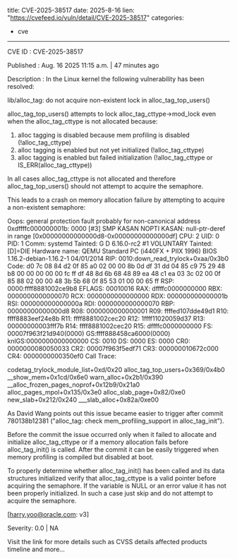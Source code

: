  
title: CVE-2025-38517
date: 2025-8-16
lien: "https://cvefeed.io/vuln/detail/CVE-2025-38517"
categories:
  - cve
---

CVE ID : CVE-2025-38517

Published :  Aug. 16
2025
11:15 a.m. | 47 minutes ago

Description : In the Linux kernel
the following vulnerability has been resolved:

lib/alloc_tag: do not acquire non-existent lock in alloc_tag_top_users()

alloc_tag_top_users() attempts to lock alloc_tag_cttype->mod_lock even
when the alloc_tag_cttype is not allocated because:

  1) alloc tagging is disabled because mem profiling is disabled
     (!alloc_tag_cttype)
  2) alloc tagging is enabled
but not yet initialized (!alloc_tag_cttype)
  3) alloc tagging is enabled
but failed initialization
     (!alloc_tag_cttype or IS_ERR(alloc_tag_cttype))

In all cases
alloc_tag_cttype is not allocated
and therefore
alloc_tag_top_users() should not attempt to acquire the semaphore.

This leads to a crash on memory allocation failure by attempting to
acquire a non-existent semaphore:

  Oops: general protection fault
probably for non-canonical address 0xdffffc000000001b: 0000 [#3] SMP KASAN NOPTI
  KASAN: null-ptr-deref in range [0x00000000000000d8-0x00000000000000df]
  CPU: 2 UID: 0 PID: 1 Comm: systemd Tainted: G      D             6.16.0-rc2 #1 VOLUNTARY
  Tainted: [D]=DIE
  Hardware name: QEMU Standard PC (i440FX + PIIX
1996)
BIOS 1.16.2-debian-1.16.2-1 04/01/2014
  RIP: 0010:down_read_trylock+0xaa/0x3b0
  Code: d0 7c 08 84 d2 0f 85 a0 02 00 00 8b 0d df 31 dd 04 85 c9 75 29 48 b8 00 00 00 00 00 fc ff df 48 8d 6b 68 48 89 ea 48 c1 ea 03  3c 02 00 0f 85 88 02 00 00 48 3b 5b 68 0f 85 53 01 00 00 65 ff
  RSP: 0000:ffff8881002ce9b8 EFLAGS: 00010016
  RAX: dffffc0000000000 RBX: 0000000000000070 RCX: 0000000000000000
  RDX: 000000000000001b RSI: 000000000000000a RDI: 0000000000000070
  RBP: 00000000000000d8 R08: 0000000000000001 R09: ffffed107dde49d1
  R10: ffff8883eef24e8b R11: ffff8881002cec20 R12: 1ffff11020059d37
  R13: 00000000003fff7b R14: ffff8881002cec20 R15: dffffc0000000000
  FS:  00007f963f21d940(0000) GS:ffff888458ca6000(0000) knlGS:0000000000000000
  CS:  0010 DS: 0000 ES: 0000 CR0: 0000000080050033
  CR2: 00007f963f5edf71 CR3: 000000010672c000 CR4: 0000000000350ef0
  Call Trace:
   
   codetag_trylock_module_list+0xd/0x20
   alloc_tag_top_users+0x369/0x4b0
   __show_mem+0x1cd/0x6e0
   warn_alloc+0x2b1/0x390
   __alloc_frozen_pages_noprof+0x12b9/0x21a0
   alloc_pages_mpol+0x135/0x3e0
   alloc_slab_page+0x82/0xe0
   new_slab+0x212/0x240
   ___slab_alloc+0x82a/0xe00
   

As David Wang points out
this issue became easier to trigger after commit
780138b12381 ("alloc_tag: check mem_profiling_support in alloc_tag_init").

Before the commit
the issue occurred only when it failed to allocate and
initialize alloc_tag_cttype or if a memory allocation fails before
alloc_tag_init() is called.  After the commit
it can be easily triggered
when memory profiling is compiled but disabled at boot.

To properly determine whether alloc_tag_init() has been called and its
data structures initialized
verify that alloc_tag_cttype is a valid
pointer before acquiring the semaphore.  If the variable is NULL or an
error value
it has not been properly initialized.  In such a case
just
skip and do not attempt to acquire the semaphore.

[harry.yoo@oracle.com: v3]

Severity: 0.0 | NA

Visit the link for more details
such as CVSS details
affected products
timeline
and more...
